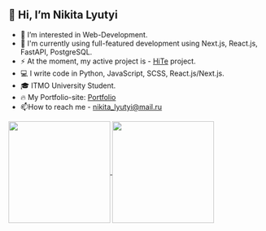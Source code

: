 ## 👋 Hi, I’m Nikita Lyutyi
  - 👀 I’m interested in Web-Development.
  - 🌱 I'm currently using full-featured development using Next.js, React.js, FastAPI, PostgreSQL.
  - ⚡ At the moment, my active project is - [HiTe](https://github.com/SmaF1-dev/HiTe) project.
  - 💻 I write code in Python, JavaScript, SCSS, React.js/Next.js.
  - 🎓 ITMO University Student.
  - 🔥 My Portfolio-site: [Portfolio](https://smaf1.vercel.app/)
  - 📫How to reach me - nikita_lyutyi@mail.ru
<a href="https://github.com/smaf1-dev/github-readme-stats">
  <img height=200 align="center" src="https://github-readme-stats.vercel.app/api?username=smaf1-dev&show_icons=true&icon_color=600fc8&text_color=3959ad&bg_color=161b22&count_private=true&include_all_commits=true" />
</a>
<a href="https://github.com/smaf1-dev/convoychat">
  <img height=200 align="center" src="https://github-readme-stats.vercel.app/api/top-langs?username=smaf1-dev&layout=compact&langs_count=8&card_width=320&hide=php" />
</a>
